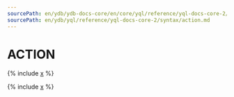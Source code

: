```yaml
---
sourcePath: en/ydb/ydb-docs-core/en/core/yql/reference/yql-docs-core-2/syntax/action.md
sourcePath: en/ydb/yql/reference/yql-docs-core-2/syntax/action.md
---
```

# ACTION

{% include [x](_includes/action/define_do.md) %}

{% include [x](_includes/action/begin.md) %}

